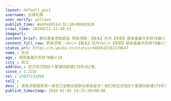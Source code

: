 ```yaml
---
layout: default_post
username: 长择右美
user_verify: yellowv
publish_time: WedFeb0514:32:20+08002020
crawl_time: 20200212-12:40:51
imageurl: 
content_brief: 肺炎患者求助超话 转发求助：【姓名】乐丹【年龄】感染者最大年龄70最小18【所在城市】武汉【所在小区、社区】武汉市汉阳区十里铺功臣楼170号102室。                                                                    【患病时间】1.22日【联系方式】15927131994【其他紧急联系人】【 ...全文
content_full_raw: 转发求助：<br/>【姓名】乐丹<br/>【年龄】感染者最大年龄70最小18<br/>【所在城市】武汉<br/>【所在小区、社区】武汉市汉阳区十里铺功臣楼170号102室。<br/>【患病时间】1.22日<br/>【联系方式】15927131994<br/>【其他紧急联系人】<br/>【病情描述】紧急求助：我哥哥一家五口全都出现肺炎感染症状！他们现住汉阳区十里铺功臣楼170号102室。其中70岁的老母亲情况最危急，发病前因高血压脑梗曾在汉阳五医院就诊过，怀疑当时无意接触到该院冠状病毒肺炎携带者，1月22日五医院改为发烧门诊，老母亲被强行出院，回家几天以后开始发烧，已高烧38.5度多日，2月3日凌晨二点在武汉四新中医院拍CT双肺都已经感染，嫂子CT肺部感人，其余三人均有发烧症状！其中18岁的应届高考生侄子也在发烧，去过四新中医院、协和西院、武汉中心医院排队就诊，医院均表示没有核酸试剂，去社区求助说排队需要等，具体等到什么时候不知道，排队的人太多。如果现在还进不了医院接受治疗估计就熬不住了。我们知道现在病人很多，也不想给武汉添麻烦，所以开始的时候我们居家隔离用药，但是现在情况是老母亲一吃药就吐，且一直39.5不退，又是高敏体质（很多药物过敏）、还有高血压脑梗等基础疾病。为人子女我们不能见死不救啊！我女儿隔离在新洲乡下，得悉姥姥染上恶疾，孩子天真地每天几趟去村西头的土帝庙磕头祈福⋯我们这两天也打遍了求助电话，微信城市服务也反馈了，市长热线也打了，依旧无法解决老母亲住院的病床，希望大家多点关注，帮我们呼吁一下，万分感谢🙏！
status_url: https://m.weibo.cn/status/4468615162170647
name_: 乐丹
age_: 感染者最大年龄70最小18
city_: 武汉
address_: 武汉市汉阳区十里铺功臣楼170号102室。
since_: 1.22日
tel_: 15927131994
tel2_: 
desc_: 紧急求助我哥哥一家五口全都出现肺炎感染症状！他们现住汉阳区十里铺功臣楼170号102室。其中70岁的老母亲情况最危急，发病前因高血压脑梗曾在汉阳五医院就诊过，怀疑当时无意接触到该院冠状病毒肺炎携带者，1月22日五医院改为发烧门诊，老母亲被强行出院，回家几天以后开始发烧，已高烧38.5度多日，2月3日凌晨二点在武汉四新中医院拍CT双肺都已经感染，嫂子CT肺部感人，其余三人均有发烧症状！其中18岁的应届高考生侄子也在发烧，去过四新中医院、协和西院、武汉中心医院排队就诊，医院均表示没有核酸试剂，去社区求助说排队需要等，具体等到什么时候不知道，排队的人太多。如果现在还进不了医院接受治疗估计就熬不住了。我们知道现在病人很多，也不想给武汉添麻烦，所以开始的时候我们居家隔离用药，但是现在情况是老母亲一吃药就吐，且一直39.5不退，又是高敏体质（很多药物过敏）、还有高血压脑梗等基础疾病。为人子女我们不能见死不救啊！我女儿隔离在新洲乡下，得悉姥姥染上恶疾，孩子天真地每天几趟去村西头的土帝庙磕头祈福⋯我们这两天也打遍了求助电话，微信城市服务也反馈了，市长热线也打了，依旧无法解决老母亲住院的病床，希望大家多点关注，帮我们呼吁一下，万分感谢🙏！
publish_timestamp: 2020-02-05 14:32:20+08:00
---
```

